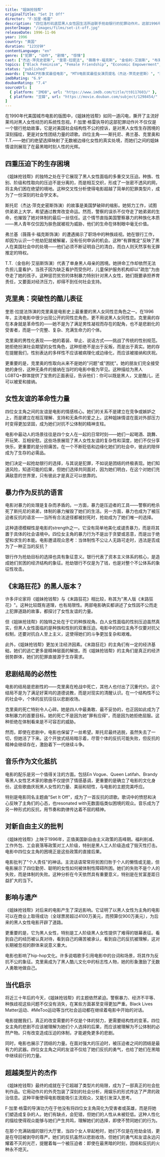 ```yaml
---
title: "姐妹抢钱帮"
originalTitle: "Set It Off"
director: "F·加里·格雷"
description: "四位洛杉矶底层黑人女性因生活所迫联手抢劫银行的犯罪动作片。这部1996年的经典作品深刻展现了种族、阶级、性别的三重压迫，以及女性友谊在绝境中的力量，成为黑人女性主义电影的里程碑。"
posterImage: "/images/films/set-it-off.jpg"
releaseDate: 1996-11-06
year: 1996
country: "美国"
duration: "123分钟"
contentLanguage: "en"
genre: ["犯罪", "动作", "剧情", "惊悚"]
cast: ["杰达·萍克史密斯", "奎恩·拉提法", "薇薇卡·福克斯", "金伯利·艾丽斯", "布莱尔·安德伍德"]
topics: ["Black Feminism", "Female Friendship", "Economic Empowerment", "Race and Gender", "Queer Identity", "Capitalism Critique"]
status: "published"
awards: ["NAACP形象奖最佳电影", "MTV电影奖最佳女演员提名（杰达·萍克史密斯）", "独立精神奖最佳新人表演（金伯利·艾丽斯）"]
imdbRating: "6.9"
doubanRating: "7.4"
sourceUrl: [
  { platform: "IMDB", url: "https://www.imdb.com/title/tt0117603/" },
  { platform: "豆瓣", url: "https://movie.douban.com/subject/1298454/" }
]
---
```


在1990年代美国城市电影的版图中，《姐妹抢钱帮》如同一道闪电，撕开了主流好莱坞对黑人女性经历的系统性忽视。F·加里·格雷执导的这部犯罪动作片不仅仅是一个银行抢劫故事，它是对美国社会结构性不公的控诉，是对黑人女性生存困境的深刻描绘，更是对女性团结力量的颂歌。四位主角——斯托尼、弗兰基、克里奥和T.T.——她们的绝望选择映射了无数被边缘化女性的真实处境，而她们之间的姐妹情谊则展现了在最黑暗时刻人性的光辉。

## 四重压迫下的生存困境

《姐妹抢钱帮》的独特之处在于它展现了黑人女性面临的多重交叉压迫。种族、性别、阶级和性取向的压迫不是分离的，而是相互交织，形成了一张密不透风的网，将主角们困在绝望的境地。这种交叉性分析使得电影超越了简单的犯罪类型片，成为了一份深刻的社会学文本。

斯托尼（杰达·萍克史密斯饰演）的故事是美国梦破碎的缩影。她努力工作，试图供弟弟上大学，希望通过教育改变命运。然而，警察的误杀不仅夺走了她弟弟的生命，也摧毁了她对体制的最后一丝信任。这个情节直指美国警察暴力的种族化本质——黑人青年仅仅因为肤色就被视为威胁，他们的生命在体制眼中毫无价值。

弗兰基（薇薇卡·福克斯饰演）的遭遇揭示了职场中的种族歧视。她在银行工作，却因为认识一个抢劫犯就被解雇，没有任何申诉的机会。这种"有罪推定"反映了黑人在美国社会中的处境——他们必须不断证明自己的清白，而白人则天然享有无罪推定的特权。

T.T.（金伯利·艾丽斯饰演）代表了单身黑人母亲的困境。她拼命工作却依然无法负担儿童看护，当孩子因为缺乏看护而受伤时，儿童保护服务机构却以"疏忽"为由夺走了她的孩子。这种惩罚贫穷的体制暴力特别针对黑人女性，她们既要承担养育责任，又要面对经济压力，却得不到任何社会支持。

## 克里奥：突破性的酷儿表征

奎恩·拉提法饰演的克里奥是电影史上最重要的黑人女同性恋角色之一。在1996年，主流电影中很少出现公开的同性恋角色，更不用说黑人女同性恋。克里奥的存在本身就是革命性的——她不是为了满足男性凝视而存在的配角，也不是悲剧化的受害者，而是一个完整、复杂、充满生命力的个体。

克里奥的男性化表现——她的着装、举止、说话方式——挑战了传统的性别规范。她拒绝扮演社会期望的女性角色，这种拒绝不是出于反叛，而是出于真实。她的存在提醒我们，性别表达的多样性不应该被病理化或边缘化，而应该被接纳和庆祝。

更重要的是，克里奥的性取向从来不是她的"问题"或"困扰"。她的朋友们完全接受她的身份，这种无条件的接纳在当时的电影中极为罕见。这种描绘为黑人LGBTQ+群体提供了宝贵的正面表征，告诉他们：你可以既是黑人，又是酷儿，还可以被爱和接纳。

## 女性友谊的革命性力量

四位女主角之间的友谊是电影的情感核心。她们的关系不是建立在竞争或嫉妒之上，而是建立在相互理解、支持和无条件的爱之上。这种姐妹情谊在面对外部压力时变得更加坚固，成为她们对抗不公体制的精神支柱。

电影中最动人的场景往往是四个女人在一起的日常时刻——她们一起喝酒、跳舞、开玩笑、互相安慰。这些场景展现了黑人女性友谊的复杂性和深度，她们不仅分享快乐，更重要的是分担痛苦。在一个不断贬低和边缘化她们的社会中，彼此的陪伴成为了生存的必需品。

她们决定一起抢劫银行的选择，与其说是犯罪，不如说是团结的终极表现。她们知道风险，知道可能的后果，但她们选择共同面对，因为她们明白，在这个对她们充满敌意的世界里，只有彼此才是真正可以依靠的。

## 暴力作为反抗的语言

电影对暴力的处理是复杂而矛盾的。一方面，暴力是压迫者的工具——警察的枪杀死了斯托尼的弟弟，体制的暴力摧毁了她们的生活。另一方面，暴力也成为了被压迫者反抗的语言——当所有合法途径都被封死时，抢劫成为了她们唯一的选择。

这种道德模糊性是电影的strength之一。它没有简单地美化或谴责暴力，而是将其置于具体的社会语境中。四位女主角的暴力行为不是出于贪婪或恶意，而是出于绝望和求生的本能。电影邀请观众思考：当体制性不公让人无路可走时，违法是否成为了一种正当的反抗？

银行作为抢劫目标的选择也具有象征意义。银行代表了资本主义体系的核心，是造成她们贫困的经济结构的象征。抢劫银行不仅是为了钱，也是对整个不公体系的象征性攻击。

## 《末路狂花》的黑人版本？

许多评论家将《姐妹抢钱帮》与《末路狂花》相比较，称其为"黑人版《末路狂花》"。这种比较既有道理，也有局限性。两部电影确实都讲述了女性因不公而走上犯罪道路的故事，都探讨了女性友谊的力量。

但《姐妹抢钱帮》的独特之处在于它的种族视角。白人女性面临的性别压迫虽然真实，但黑人女性面临的是种族和性别的双重压迫。电影中的四位主角不仅要对抗父权制，还要对抗白人至上主义，这使得她们的斗争更加复杂和艰难。

此外，《姐妹抢钱帮》更加关注经济因素。《末路狂花》的主角们有一定的经济基础，她们的逃亡更多是精神层面的解放。而《姐妹抢钱帮》的主角们是真正的经济弱势群体，她们的犯罪直接源于生存需求。

## 悲剧结局的必然性

电影的结局是悲剧性的——克里奥在枪战中死亡，其他人也付出了沉重代价。这个结局不是为了满足好莱坞的道德说教，而是对现实的清醒认识。在一个结构性不公的社会中，个体的反抗往往以悲剧收场。

克里奥的死亡特别令人心碎。她是四人中最勇敢、最不妥协的，也正因如此成为了体制暴力的首要目标。她的死亡不是因为她"罪有应得"，而是因为她拒绝屈服。这种拒绝在体制看来是不可容忍的威胁。

然而，即使在悲剧中，电影也保留了一丝希望。斯托尼最终逃脱，虽然失去了一切，但她活了下来。这个开放式结局暗示着，尽管个体的反抗可能失败，但反抗的精神会继续存在，激励着下一代继续斗争。

## 音乐作为文化抵抗

电影的配乐是另一个值得关注的方面。包括En Vogue、Queen Latifah、Brandy等黑人女性艺术家的歌曲不仅提供了情感基调，更重要的是确立了电影的文化身份。这些歌曲庆祝黑人女性的力量、美丽和韧性，与电影的主题完美呼应。

特别是电影同名主题曲"Set It Off"，成为了一首反抗的颂歌。歌词中的愤怒和决心反映了主角们的心态，也resonated with无数面临类似困境的观众。音乐成为了另一种形式的反抗，用节奏和韵律传达着不屈的精神。

## 对新自由主义的批判

《姐妹抢钱帮》上映于1996年，正值美国新自由主义政策的高峰期。福利削减、工作外包、工会衰落等政策对工人阶级，特别是黑人工人阶级造成了毁灭性打击。电影中四位女主角的困境正是这些政策的直接后果。

电影批判了"个人责任"的神话。主流话语常常将贫困归咎于个人的懒惰或无能，但电影展示了四位勤劳、聪明的女性如何被体制性障碍所困。她们的失败不是个人的失败，而是体制的失败。这种分析在今天依然具有重要意义，特别是在贫富差距日益扩大的当下。

## 影响与遗产

《姐妹抢钱帮》对后来的电影产生了深远影响。它证明了以黑人女性为主角的电影可以在商业上取得成功（全球票房超过4100万美元，而预算仅900万美元），为后来的黑人女性电影开辟了道路。

更重要的是，它为黑人女性，特别是工人阶级黑人女性提供了难得的银幕表征。看到自己的经历被认真对待，看到自己的痛苦被承认，看到自己的反抗被理解，这对长期被忽视的群体来说意义重大。

电影也影响了hip-hop文化。许多说唱歌手引用电影中的台词和场景，将其作为反抗不公的象征。克里奥成为了黑人酷儿文化中的标志性人物，她的形象激励了无数人勇敢地做自己。

## 当代启示

将近三十年后的今天，《姐妹抢钱帮》的主题依然紧迫。警察暴力、经济不平等、种族歧视这些问题不仅没有消失，在某些方面甚至变得更加严重。Black Lives Matter运动、#MeToo运动等当代社会运动都在继续着电影中开始的对话。

电影提醒我们，真正的改变需要的不仅是个体的努力，更需要结构性的变革。四位女主角的悲剧不应该被理解为她们个人选择的后果，而应该被理解为不公体制的必然产物。只有改变造成压迫的体制，才能避免更多的悲剧。

同时，电影也展示了团结的力量。在面对强大的压迫时，被压迫者之间的团结是最有力的武器。四位女主角之间的友谊不仅给了她们反抗的勇气，也给了她们在黑暗中继续前行的力量。

## 超越类型片的杰作

《姐妹抢钱帮》最终的成就在于它超越了类型片的局限，成为了一部真正的社会批判作品。它用动作片的外壳包装了深刻的社会分析，用娱乐的形式传达了严肃的政治信息。这种平衡使得电影既能吸引主流观众，又能引发深入思考。

F·加里·格雷的导演功力在于他没有将四位女主角简化为受害者或英雄，而是将她们塑造成复杂的人。她们有缺点，会犯错，但她们的人性从未被贬低。这种人性化的描绘使得观众能够与她们产生共鸣，理解她们的选择，即使不赞同她们的行为。

在那个充满硝烟的银行大厅里，当四个女人举起枪时，她们不仅是在抢劫金钱，更是在夺回被剥夺的尊严。她们的反抗虽然以悲剧收场，但她们的勇气和友谊永远闪耀着不灭的光芒，提醒着每一个被压迫者：即使在最黑暗的时刻，团结和反抗的火种永不熄灭。
